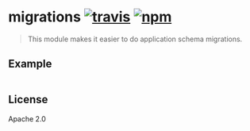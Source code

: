 # migrations [![travis][travis_img]][travis_url] [![npm][npm_img]][npm_url]

> This module makes it easier to do application schema migrations.

## Example

```javascript
```

## License

Apache 2.0

[travis_img]: https://img.shields.io/travis/mongodb-js/migrations.svg
[travis_url]: https://travis-ci.org/mongodb-js/migrations
[npm_img]: https://img.shields.io/npm/v/migrations.svg
[npm_url]: https://npmjs.org/package/migrations
